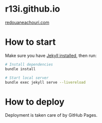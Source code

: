 # r13i.github.io

[redouaneachouri.com](https://www.redouaneachouri.com)

# How to start

Make sure you have [Jekyll installed](https://jekyllrb.com/docs/), then run:

```bash
# Install dependencies
bundle install

# Start local server
bundle exec jekyll serve --livereload
```

# How to deploy

Deployment is taken care of by GitHub Pages.
